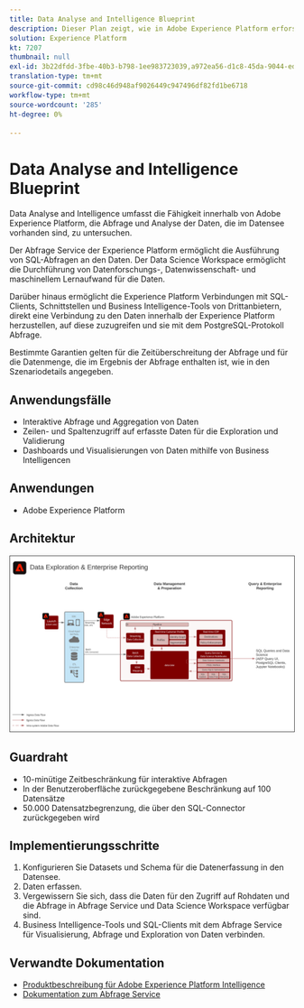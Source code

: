 ```yaml
---
title: Data Analyse and Intelligence Blueprint
description: Dieser Plan zeigt, wie in Adobe Experience Platform erforscht werden kann, wie Abfrage und Analyse der Daten, die im Datensee vorhanden sind, durchgeführt werden können.
solution: Experience Platform
kt: 7207
thumbnail: null
exl-id: 3b22dfdd-3fbe-40b3-b798-1ee983723039,a972ea56-d1c8-45da-9044-ed31222a2441
translation-type: tm+mt
source-git-commit: cd98c46d948af9026449c947496df82fd1be6718
workflow-type: tm+mt
source-wordcount: '285'
ht-degree: 0%

---
```


# Data Analyse and Intelligence Blueprint

Data Analyse and Intelligence umfasst die Fähigkeit innerhalb von Adobe Experience Platform, die Abfrage und Analyse der Daten, die im Datensee vorhanden sind, zu untersuchen.

Der Abfrage Service der Experience Platform ermöglicht die Ausführung von SQL-Abfragen an den Daten. Der Data Science Workspace ermöglicht die Durchführung von Datenforschungs-, Datenwissenschaft- und maschinellem Lernaufwand für die Daten.

Darüber hinaus ermöglicht die Experience Platform Verbindungen mit SQL-Clients, Schnittstellen und Business Intelligence-Tools von Drittanbietern, direkt eine Verbindung zu den Daten innerhalb der Experience Platform herzustellen, auf diese zuzugreifen und sie mit dem PostgreSQL-Protokoll Abfrage.

Bestimmte Garantien gelten für die Zeitüberschreitung der Abfrage und für die Datenmenge, die im Ergebnis der Abfrage enthalten ist, wie in den Szenariodetails angegeben.

## Anwendungsfälle

* Interaktive Abfrage und Aggregation von Daten
* Zeilen- und Spaltenzugriff auf erfasste Daten für die Exploration und Validierung
* Dashboards und Visualisierungen von Daten mithilfe von Business Intelligencen

## Anwendungen

* Adobe Experience Platform

## Architektur

<img src="assets/dataexplore.svg" alt="Referenzarchitektur für Enterprise Data Exploration and Berichte Blueprint" style="border:1px solid #4a4a4a" />

## Guardraht

* 10-minütige Zeitbeschränkung für interaktive Abfragen
* In der Benutzeroberfläche zurückgegebene Beschränkung auf 100 Datensätze
* 50.000 Datensatzbegrenzung, die über den SQL-Connector zurückgegeben wird

## Implementierungsschritte

1. Konfigurieren Sie Datasets und Schema für die Datenerfassung in den Datensee.
1. Daten erfassen.
1. Vergewissern Sie sich, dass die Daten für den Zugriff auf Rohdaten und die Abfrage in Abfrage Service und Data Science Workspace verfügbar sind.
1. Business Intelligence-Tools und SQL-Clients mit dem Abfrage Service für Visualisierung, Abfrage und Exploration von Daten verbinden.

## Verwandte Dokumentation

* [Produktbeschreibung für Adobe Experience Platform Intelligence](https://helpx.adobe.com/legal/product-descriptions/adobe-experience-platform-intelligence---product-description.html)
* [Dokumentation zum Abfrage Service](https://experienceleague.adobe.com/docs/experience-platform/query/home.html?lang=en)
